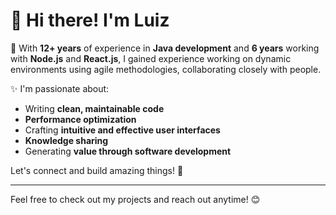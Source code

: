 # 👋 Hi there! I'm Luiz

🚀 With **12+ years** of experience in **Java development** and **6 years** working with **Node.js** and **React.js**, 
I gained experience working on dynamic environments using agile methodologies, collaborating closely with people.

✨ I'm passionate about:
- Writing **clean, maintainable code**
- **Performance optimization** 
- Crafting **intuitive and effective user interfaces**
- **Knowledge sharing** 
- Generating **value through software development**

Let's connect and build amazing things! 🚀

---

Feel free to check out my projects and reach out anytime! 😊

